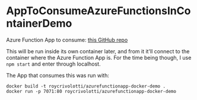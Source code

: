 # AppToConsumeAzureFunctionsInContainerDemo

Azure Function App to consume: [this GitHub repo](https://github.com/RoyCrivolotti/ServerlessAppWithDocker)

This will be run inside its own container later, and from it it'll connect to the container where the Azure Function App is. For the time being though, I use `npm start` and enter through localhost.


The App that consumes this was run with:
```
docker build -t roycrivolotti/azurefunctionapp-docker-demo .
docker run -p 7071:80 roycrivolotti/azurefunctionapp-docker-demo
```

